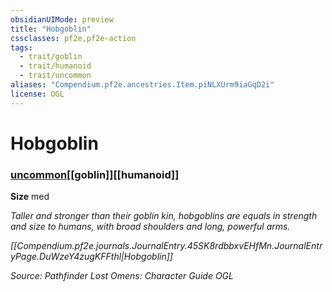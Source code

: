 ```yaml
---
obsidianUIMode: preview
title: "Hobgoblin"
cssclasses: pf2e,pf2e-action
tags:
  - trait/goblin
  - trait/humanoid
  - trait/uncommon
aliases: "Compendium.pf2e.ancestries.Item.piNLXUrm9iaGqD2i"
license: OGL
---
```

# Hobgoblin

### [uncommon](uncommon "Uncommon Rarity Trait")[[goblin]][[humanoid]]



**Size** med


_Taller and stronger than their goblin kin, hobgoblins are equals in strength and size to humans, with broad shoulders and long, powerful arms._

_[[Compendium.pf2e.journals.JournalEntry.45SK8rdbbxvEHfMn.JournalEntryPage.DuWzeY4zugKFFthl|Hobgoblin]]_

*Source: Pathfinder Lost Omens: Character Guide*
*OGL*
